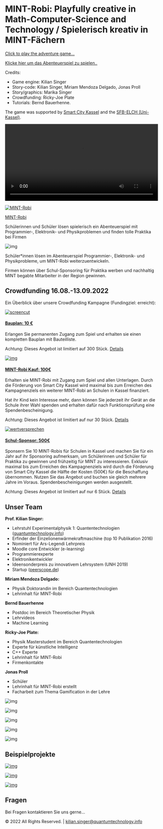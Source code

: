 

# MINT-Robi: Playfully creative in Math-Computer-Science and Technology / Spielerisch kreativ in MINT-Fächern

[Click to play the adventure game...](https://kiliansinger.github.io/mintrobi/?lang=EN)

[Klicke hier um das Abenteuerspiel zu spielen..](https://kiliansinger.github.io/mintrobi/)

Credits: 

* Game engine: Kilian Singer
* Story-code: Kilian Singer, Miriam Mendoza Delgado, Jonas Proll
* Story/graphics: Marika Singer
* Crowdfunding: Ricky-Joe Plate
* Tutorials: Bernd Bauerhenne.

The game was supported by [Smart City Kassel](https://www.startnext.com/pages/unikat/campaign/smart-city-kassel-344#/) and the [SFB-ELCH (Uni-Kassel)](https://www.uni-kassel.de/forschung/sfb/sfb-1319-elch/).

<video class="elementor-video" src="https://www.mintrobi.de/mintrobi_lb.mp4" controls="" controlslist="nodownload" style="box-sizing: border-box; width: 673px; max-width: 100%; margin: 0px; line-height: 1; border: none; object-fit: cover;"></video>

[![MINT-Robi](README.assets/mintrobi_titel_play.jpg)](https://www.youtube.com/watch?v=3pp6IKeDl-8)

[MINT-Robi](https://www.startnext.com/mint-robi?utm_source=startnext&utm_medium=extwidget&utm_campaign=projectwidget&utm_term=projectpromo)

Schülerinnen und Schüler lösen spielerisch ein Abenteuerspiel mit Programmier-, Elektronik- und Physikproblemen und finden tolle Praktika bei Firmen



![img](README.assets/hero-2-1024x576.jpg)

Schüler*innen lösen im Abenteuerspiel Programmier-, Elektronik- und Physikprobleme, um MINT-Robi weiterzuentwickeln.

Firmen können über Schul-Sponsoring für Praktika werben und nachhaltig MINT begabte Mitarbeiter in der Region gewinnen.

## Crowdfunding 16.08.-13.09.2022

Ein Überblick über unsere Crowdfunding Kampagne (Fundingziel: erreicht):

[![screencut](README.assets/screencut.jpg)](https://www.startnext.com/mint-robi/ds/d/sn-technik/sn-software-apps/bauplan-i390532.html)

#### [Bauplan: 10 €](https://www.startnext.com/mint-robi/ds/d/sn-technik/sn-software-apps/bauplan-i390532.html)

Erlangen Sie permanenten Zugang zum Spiel und erhalten sie einen kompletten Bauplan mit Bauteilliste.

Achtung: Dieses Angebot ist limitiert auf 300 Stück. [Details](https://www.startnext.com/mint-robi/ds/d/sn-technik/sn-software-apps/bauplan-i390532.html)

[![img](README.assets/privatkauf.jpg)](https://www.startnext.com/mint-robi/ds/d/sn-technik/sn-technik-sonstiges/mint-robi-kauf-i390533.html)

#### [MINT-Robi Kauf: 100€ ](https://www.startnext.com/mint-robi/ds/d/sn-technik/sn-technik-sonstiges/mint-robi-kauf-i390533.html)

Erhalten sie MINT-Robi mit Zugang zum Spiel und allen Unterlagen. Durch die Förderung von Smart City Kassel wird maximal bis zum Erreichen des Kampagnenziels ein weiterer MINT-Robi an Schulen in Kassel finanziert.

Hat ihr Kind kein Interesse mehr, dann können Sie jederzeit ihr Gerät an die Schule ihrer Wahl spenden und erhalten dafür nach Funktionsprüfung eine Spendenbescheinigung.

Achtung: Dieses Angebot ist limitiert auf nur 30 Stück.
[Details](https://www.startnext.com/mint-robi/ds/d/sn-technik/sn-technik-sonstiges/mint-robi-kauf-i390533.html)

[![wertversprechen](README.assets/wertversprechen.jpg)](https://www.startnext.com/mint-robi/ds/d/sn-symbolisches/sn-patenschaft/schul-sponsor-i390538.html)

#### [Schul-Sponsor: 500€](https://www.startnext.com/mint-robi/ds/d/sn-symbolisches/sn-patenschaft/schul-sponsor-i390538.html)

Sponsern Sie 10 MINT-Robis für Schulen in Kassel und machen Sie für ein Jahr auf ihr Sponsoring aufmerksam, um Schülerinnen und Schüler für Praktika zu gewinnen und frühzeitig für MINT zu interessieren. Exklusiv maximal bis zum Erreichen des Kampagnenziels wird durch die Förderung von Smart City Kassel die Hälfte der Kosten (500€) für die Beschaffung übernommen. Nutzen Sie das Angebot und buchen sie gleich mehrere Jahre im Voraus.
Spendenbescheinigungen werden ausgestellt.

Achtung: Dieses Angebot ist limitiert auf nur 6 Stück.
[Details](https://www.startnext.com/mint-robi/ds/d/sn-symbolisches/sn-patenschaft/schul-sponsor-i390538.html)

## 

## Unser Team

**Prof. Kilian Singer:**

- Lehrstuhl Experimentalphysik 1: Quantentechnologien ([quantumtechnology.info](https://quantumtechnology.info/))
- Erfinder der Einzelionenwärmekraftmaschine (top 10 Publikation 2016)
- Nominiert für Ars-Legendi Lehrpreis
- Moodle core Entwickler (e-learning)
- Programmierexperte
- Elektronikentwickler
- Ideensonderpreis zu innovativem Lehrsystem (UNH 2019)
- Startup ([peerscope.de](https://peerscope.de/))

 

**Miriam Mendoza Delgado:**

- Physik Doktorandin im Bereich Quantentechnologien
- Lehrinhalt für MINT-Robi

 

**Bernd Bauerhenne**

- Postdoc im Bereich Theoretischer Physik
- Lehrvideos
- Machine Learning

 

 

**Ricky-Joe Plate:**

- Physik Masterstudent im Bereich Quantentechnologien
- Experte für künstliche Intelligenz
- C++ Experte
- Lehrinhalt für MINT-Robi
- Firmenkontakte

 

**Jonas Proll** 

- Schüler
- Lehrinhalt für MINT-Robi erstellt
- Facharbeit zum Thema Gamification in der Lehre



![img](README.assets/ks.jpg)

![img](README.assets/miriam-300x225.jpg)

![img](README.assets/bernd.jpg)

![img](README.assets/joe-225x300.jpg)

![img](README.assets/jonas-236x300.jpg)

## Beispielprojekte

[![img](README.assets/proj3.jpg)](https://www.mintrobi.de/wp-content/uploads/2022/07/proj3.jpg)

[![img](README.assets/proj2.jpg)](https://www.mintrobi.de/wp-content/uploads/2022/07/proj2.jpg)

[![img](README.assets/proj1.jpg)](https://www.mintrobi.de/wp-content/uploads/2022/07/proj1.jpg)



## Fragen

Bei Fragen kontaktieren Sie uns gerne…

© 2022 All Rights Reserved. | kilian.singer@quantumtechnology.info




